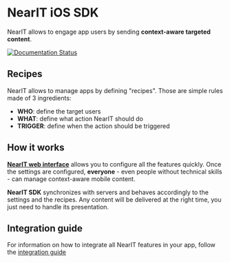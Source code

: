 # NearIT iOS SDK

NearIT allows to engage app users by sending **context-aware targeted content**.

[![Documentation Status](https://readthedocs.org/projects/nearit-ios/badge/?version=latest)](https://docs.nearit.com/ios/installation/)

## Recipes

NearIT allows to manage apps by defining "recipes". Those are simple rules made of 3 ingredients:

* **WHO**: define the target users
* **WHAT**: define what action NearIT should do
* **TRIGGER**: define when the action should be triggered

## How it works

[**NearIT web interface**](https://go.nearit.com/) allows you to configure all the features quickly.
Once the settings are configured, **everyone** - even people without technical skills - can manage context-aware mobile content.

**NearIT SDK** synchronizes with servers and behaves accordingly to the settings and the recipes. Any content will be delivered at the right time, you just need to handle its presentation.

## Integration guide

For information on how to integrate all NearIT features in your app, follow the [integration guide](http://nearit-ios.readthedocs.io/en/latest/)
